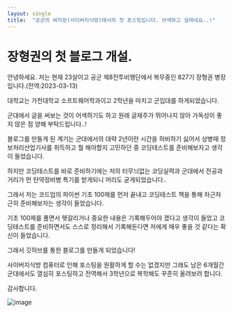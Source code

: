 ```yaml
---
layout: single
title:  "공군의 싸지방(사이버지식방)에서의 첫 포스팅입니다. 어색하고 설레네요..!"
---
```


# 장형권의 첫 블로그 개설.

안녕하세요. 저는 현재 23살이고 공군 제8전투비행단에서 복무중인 827기 장형권 병장입니다.(전역:2023-03-13)

대학교는 가천대학교 소프트웨어학과이고 2학년을 마치고 군입대를 하게되었습니다.

군대에서 글을 써보는 것이 어색하기도 하고 원래 글재주가 뛰어나지 않아 가독성이 좋지 않은 점 양해 부탁드립니다..!

블로그를 만들게 된 계기는 군대에서의 대략 2년이란 시간을 허비하기 싫어서 상병때 정보처리산업기사를 취득하고 뭘 해야할지 고민하던 중 코딩테스트를 준비해보자고 생각이 들었습니다.

하지만 코딩테스트를 바로 준비하기에는 저의 터무늬없는 코딩실력과 군대에서 전공과 거리가 먼 탄약정비병 특기를 받게되니 머리도 굳게되었습니다..

그래서 저는 코드업의 파이썬 기초 100제를 먼저 끝내고 코딩테스트 책을 통해 차근차근히 준비해보자는 생각이 들었습니다.

기초 100제를 풀면서 헷갈리거나 중요한 내용은 기록해두어야 겠다고 생각이 들었고 코딩테스트를 준비하면서도 스스로 정리해서 기록해둔다면 저에게 매우 좋을 것 같다는 확신이 들었습니다.

그래서 깃허브를 통한 블로그를 만들게 되었습니다!

사이버지식방 컴퓨터로 인해 포스팅을 원활하게 할 수는 없겠지만 그래도 남은 6개월간 군대에서도 열심히 포스팅하고 전역해서 3학년으로 복학해도 꾸준히 올려보려 합니다.

감사합니다.



![image](https://avatars.githubusercontent.com/u/50737150?v=4)





